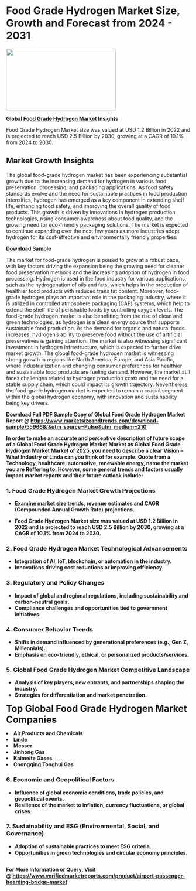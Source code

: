 <H1>Food Grade Hydrogen Market Size, Growth and Forecast from 2024 - 2031</H1><img class="aligncenter size-medium wp-image-584254" src="https://thirdeyenews.in/wp-content/uploads/2024/09/Global-Market-Research-300x168.jpeg" alt="" width="300" height="168" /><p><strong>Global&nbsp;<a href="https://www.marketsizeandtrends.com/download-sample/559668/&amp;utm_source=Pulse&amp;utm_medium=210">Food Grade Hydrogen Market</a> Insights</strong></p><p>Food Grade Hydrogen Market size was valued at USD 1.2 Billion in 2022 and is projected to reach USD 2.5 Billion by 2030, growing at a CAGR of 10.1% from 2024 to 2030.</p><p><h2>Market Growth Insights</h2> <p>The global food-grade hydrogen market has been experiencing substantial growth due to the increasing demand for hydrogen in various food preservation, processing, and packaging applications. As food safety standards evolve and the need for sustainable practices in food production intensifies, hydrogen has emerged as a key component in extending shelf life, enhancing food safety, and improving the overall quality of food products. This growth is driven by innovations in hydrogen production technologies, rising consumer awareness about food quality, and the growing need for eco-friendly packaging solutions. The market is expected to continue expanding over the next few years as more industries adopt hydrogen for its cost-effective and environmentally friendly properties.</p> <p><strong>Download Sample</strong></p> <p>The market for food-grade hydrogen is poised to grow at a robust pace, with key factors driving the expansion being the growing need for cleaner food preservation methods and the increasing adoption of hydrogen in food processing. Hydrogen is used in the food industry for various applications, such as the hydrogenation of oils and fats, which helps in the production of healthier food products with reduced trans fat content. Moreover, food-grade hydrogen plays an important role in the packaging industry, where it is utilized in controlled atmosphere packaging (CAP) systems, which help to extend the shelf life of perishable foods by controlling oxygen levels. The food-grade hydrogen market is also benefiting from the rise of clean and green technologies, as hydrogen is a clean energy source that supports sustainable food production. As the demand for organic and natural foods increases, hydrogen’s ability to preserve food without the use of artificial preservatives is gaining attention. The market is also witnessing significant investment in hydrogen infrastructure, which is expected to further drive market growth. The global food-grade hydrogen market is witnessing strong growth in regions like North America, Europe, and Asia Pacific, where industrialization and changing consumer preferences for healthier and sustainable food products are fueling demand. However, the market still faces challenges related to hydrogen production costs and the need for a stable supply chain, which could impact its growth trajectory. Nevertheless, the food-grade hydrogen market is expected to remain a crucial segment within the global hydrogen economy, with innovation and sustainability being key drivers. <p><strong></p><p><span class=""><strong>Download Full PDF Sample Copy of Global Food Grade Hydrogen Market Report</strong> @ <a href="https://www.marketsizeandtrends.com/download-sample/559668/&amp;utm_source=Pulse&amp;utm_medium=210" target="_blank">https://www.marketsizeandtrends.com/download-sample/559668/&amp;utm_source=Pulse&amp;utm_medium=210</a></span></p><p>In order to make an accurate and perceptive description of future scope of a Global&nbsp;Food Grade Hydrogen Market Market as Global&nbsp;Food Grade Hydrogen Market Market of 2025, you need to describe a clear Vision &ndash; What Industry or Linda can you think of for example: Quote from a Technology, healthcare, automotive, renewable energy, name the market you are Reffering to. However, some general trends and factors usually impact market reports and their future outlook include:</p><h3>1.&nbsp;<strong>Food Grade Hydrogen Market Growth Projections</strong></h3><ul><li>Examine market size trends, revenue estimates and CAGR (Compounded Annual Growth Rate) projections.</li><li><p>Food Grade Hydrogen Market size was valued at USD 1.2 Billion in 2022 and is projected to reach USD 2.5 Billion by 2030, growing at a CAGR of 10.1% from 2024 to 2030.</p></li></ul><h3>2.&nbsp;<strong>Food Grade Hydrogen Market Technological Advancements</strong></h3><ul><li>Integration of AI, IoT, blockchain, or automation in the industry.</li><li>Innovations driving cost reductions or improving efficiency.</li></ul><h3>3.&nbsp;<strong>Regulatory and Policy Changes</strong></h3><ul><li>Impact of global and regional regulations, including sustainability and carbon-neutral goals.</li><li>Compliance challenges and opportunities tied to government initiatives.</li></ul><h3>4.&nbsp;<strong>Consumer Behavior Trends</strong></h3><ul><li>Shifts in demand influenced by generational preferences (e.g., Gen Z, Millennials).</li><li>Emphasis on eco-friendly, ethical, or personalized products/services.</li></ul><h3>5.&nbsp;<strong>Global Food Grade Hydrogen Market Competitive Landscape</strong></h3><ul><li>Analysis of key players, new entrants, and partnerships shaping the industry.</li><li>Strategies for differentiation and market penetration.</li></ul><p data-pm-slice="1 1 []"><span style="color: inherit; font-family: inherit; font-size: 25px;">Top Global Food Grade Hydrogen Market Companies</span></p><div class="" data-test-id=""><p><li>Air Products and Chemicals</li><li> Linde</li><li> Messer</li><li> Jinhong Gas</li><li> Kaimeite Gases</li><li> Chongqing Tonghui Gas</li></p></div><h3>6.&nbsp;<strong>Economic and Geopolitical Factors</strong></h3><ul><li>Influence of global economic conditions, trade policies, and geopolitical events.</li><li>Resilience of the market to inflation, currency fluctuations, or global crises.</li></ul><h3>7.&nbsp;<strong>Sustainability and ESG (Environmental, Social, and Governance)</strong></h3><ul><li>Adoption of sustainable practices to meet ESG criteria.</li><li>Opportunities in green technologies and circular economy principles.</li></ul><h2><strong style="font-size: 14px;">For More Information or Query, Visit @&nbsp;</strong><a style="background-color: #ffffff; font-size: 14px;" href="https://www.marketsizeandtrends.com/report/food-grade-hydrogen-market/" target="_blank">https://www.verifiedmarketreports.com/product/airport-passenger-boarding-bridge-market</a></h2>
